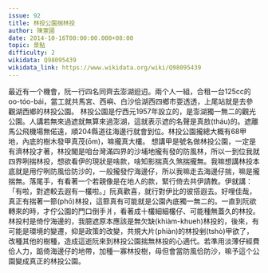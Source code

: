 ```yaml
---
issue: 92
title: 林投公園揣林投
author: 陳憲國
date: 2014-10-16T00:00:00.000+08:00
topic: 景點
difficulty: 2
wikidata: Q98095439
wikidata_link: https://www.wikidata.org/wiki/Q98095439
---
```

最近有一个機會，阮一行四名同齊去澎湖𨑨迌。兩个人一組，合租一台125cc的oo-tóo-bái，當工就共馬宮、西嶼、白沙佮湖西四鄉市耍透透，上尾站就是去參觀湖西鄉的林投公園。
林投公園是佇西元1957年設立的，是澎湖獨一無二的觀光公園。人講若無來過遮就無算來過澎湖，這就表示遮的名聲是真敨(tháu)的。遮離馬公飛機場無偌遠，順204縣道往海邊行就會到位。林投公園攏總大概有68甲地，內底的樹木發甲真茂(ōm)，嘛攏真大欉。
想講甲是號名做林投公園，一定是有濟林投才著，林投閣是咱台灣滿四界的沙埔地攏有發的防風林，所以一到位我就四界咧揣林投，想欲看伊的現狀是啥款，啥知影揣真久煞揣攏無。我嘛想講林投本底就是用佇咧防風佮防沙的，一般攏發佇海邊仔，所以我嘛走去海邊仔揣，嘛是攏揣無。落尾手，有看著一个若親像是在地人的款，緊行倚去共伊請教。伊就講：「有啦，對遮較去遐有一欉啦。」阮真歡喜，就行對伊比的彼搭遐去。好哩佳哉，真正有揣著一篰(phō)林投，這篰真有可能就是公園內底獨一無二的。一直到阮欲轉來的時，才佇公園的門口倒手爿，看著成十欉細細欉仔、可能種無蓋久的林投。
林投村是倚佇海邊的，我臆遮原本應該是無欠缺(khiàm-khueh)林投的，後來，有可能是環境的變遷，抑是政策的改變，共規大片(phiàn)的林投剉(tshò)甲欲了，改種其他的樹種，造成這逝阮來到林投公園揣無林投的心適代。若準用淡薄仔經費佮人力，踮倚海邊仔的地帶，加種一寡林投樹，毋但會當防風佮防沙，嘛予這个公園變成真正的林投公園。